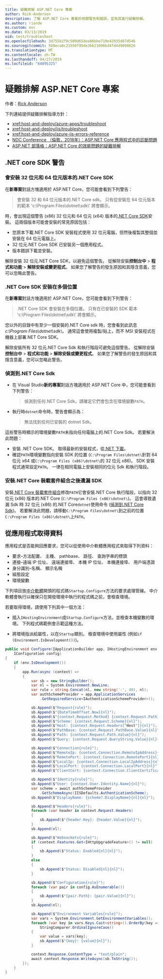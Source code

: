 ```yaml
---
title: 疑難排解 ASP.NET Core 專案
author: Rick-Anderson
description: 了解 ASP.NET Core 專案的相關警告和錯誤，並為其進行疑難排解。
ms.author: riande
ms.custom: mvc
ms.date: 03/13/2019
uid: test/troubleshoot
ms.openlocfilehash: 3d755b2f0c509d65dea86bbe719e42935d87d546
ms.sourcegitcommit: 5b0eca8c21550f95de3bb21096bd4fd4d9098026
ms.translationtype: MT
ms.contentlocale: zh-TW
ms.lasthandoff: 04/27/2019
ms.locfileid: "64895325"
---
```

# <a name="troubleshoot-aspnet-core-projects"></a>疑難排解 ASP.NET Core 專案

作者：[Rick Anderson](https://twitter.com/RickAndMSFT)

下列連結提供疑難排解指導方針：

* <xref:host-and-deploy/azure-apps/troubleshoot>
* <xref:host-and-deploy/iis/troubleshoot>
* <xref:host-and-deploy/azure-iis-errors-reference>
* [NDC Conference （倫敦，2018年）：ASP.NET Core 應用程式中的診斷問題](https://www.youtube.com/watch?v=RYI0DHoIVaA)
* [ASP.NET 部落格：ASP.NET Core 的效能問題的疑難排解](https://blogs.msdn.microsoft.com/webdev/2018/05/23/asp-net-core-performance-improvements/)

## <a name="net-core-sdk-warnings"></a>.NET core SDK 警告

### <a name="both-the-32-bit-and-64-bit-versions-of-the-net-core-sdk-are-installed"></a>會安裝 32 位元和 64 位元版本的.NET Core SDK

在**新專案**對話方塊適用於 ASP.NET Core，您可能會看到下列警告：

> 會安裝 32 和 64 位元版本的.NET Core sdk。 只有從安裝在 64 位元版本的範本 'c:\\Program Files\\dotnet\\sdk\\' 將會顯示。

時，會出現這個警告 (x86) 32 位元和 64 位元 (x64) 版本的[.NET Core SDK](https://www.microsoft.com/net/download/all)安裝。 這兩個版本可能會安裝的常見原因包括：

* 您原本下載.NET Core SDK 安裝程式使用 32 位元電腦，但然後複製其整個並安裝在 64 位元電腦上。
* 32 位元.NET Core SDK 已安裝另一個應用程式。
* 版本錯誤下載並安裝。

解除安裝 32 位元.NET Core SDK，以避免這個警告。 從解除安裝**控制台中** > **程式和功能** > **解除安裝或變更程式**。 如果您了解警告的發生原因和其隱含意義，您可以忽略此警告。

### <a name="the-net-core-sdk-is-installed-in-multiple-locations"></a>.NET Core SDK 安裝在多個位置

在**新專案**對話方塊適用於 ASP.NET Core，您可能會看到下列警告：

> .NET Core SDK 會安裝在多個位置。 只有在已安裝的 SDK 範本 'c:\\Program Files\\dotnet\\sdk\\' 將會顯示。

您以外的目錄中有至少一個安裝的.NET Core sdk 時，您會看到此訊息*c:\\Program Files\\dotnet\\sdk\\*。 通常這會使用複製/貼上，而不 MSI 安裝程式在機器上部署.NET Core SDK。

解除安裝所有 32 位元.NET Core Sdk 和執行階段可避免這個警告。 從解除安裝**控制台中** > **程式和功能** > **解除安裝或變更程式**。 如果您了解警告的發生原因和其隱含意義，您可以忽略此警告。

### <a name="no-net-core-sdks-were-detected"></a>偵測到.NET Core Sdk

* 在 Visual Studio**新的專案**對話方塊適用於 ASP.NET Core 中，您可能會看到下列警告：

  > 偵測到任何.NET Core Sdk，請確定它們會包含在環境變數`PATH`。

* 執行時`dotnet`命令時，警告會顯示為：

  > 無法找到任何已安裝的 dotnet Sdk。

這些警告時顯示的環境變數`PATH`未指向任何電腦上的.NET Core Sdk。 若要解決此問題：

* 安裝 .NET Core SDK。 取得最新的安裝程式，從[.NET 下載](https://dotnet.microsoft.com/download)。
* 確認`PATH`環境變數指向安裝 SDK 的位置 (`C:\Program Files\dotnet\`針對 64 位元 x64 或`C:\Program Files (x86)\dotnet\`的 32 位元 x86)。 SDK 安裝程式通常設定`PATH`。 一律在相同電腦上安裝相同的位元 Sdk 和執行階段。

### <a name="missing-sdk-after-installing-the-net-core-hosting-bundle"></a>安裝.NET Core 裝載套件組合之後遺漏 SDK

安裝[.NET Core 裝載套件組合](xref:host-and-deploy/iis/index#install-the-net-core-hosting-bundle)修改`PATH`它會安裝.NET Core 執行階段，以指向 32 位元 (x86) 版本的.NET Core (`C:\Program Files (x86)\dotnet\`)。 這會導致遺漏 Sdk 時 32 位元 (x86) 的.NET Core`dotnet`使用命令 ([偵測到.NET Core Sdk](#no-net-core-sdks-were-detected))。 若要解決此問題，請移動`C:\Program Files\dotnet\`到之前的位置`C:\Program Files (x86)\dotnet\`上`PATH`。

## <a name="obtain-data-from-an-app"></a>從應用程式取得資料

應用程式是否能夠回應要求，您可以從使用中介軟體應用程式來取得下列資料：

* 要求&ndash;方法配置、 主機、 pathbase、 路徑、 查詢字串的標頭
* 連接&ndash;遠端 IP 位址、 遠端連接埠、 本機 IP 位址、 本機連接埠、 用戶端憑證
* 身分識別&ndash;名稱、 顯示名稱
* 組態設定
* 環境變數

下列項目放[中介軟體](xref:fundamentals/middleware/index#create-a-middleware-pipeline-with-iapplicationbuilder)開頭的程式碼`Startup.Configure`方法的要求處理管線。 中介軟體會執行以確保只在開發環境中執行的程式碼之前，會檢查環境。

若要取得環境，請使用下列其中一個方法：

* 插入`IHostingEnvironment`成`Startup.Configure`方法，並檢查本機變數的環境。 下列程式碼範例會示範這種方法。

* 將環境指派給屬性，以在`Startup`類別。 檢查環境中使用屬性 (例如`if (Environment.IsDevelopment())`)。

```csharp
public void Configure(IApplicationBuilder app, IHostingEnvironment env, 
    IConfiguration config)
{
    if (env.IsDevelopment())
    {
        app.Run(async (context) =>
        {
            var sb = new StringBuilder();
            var nl = System.Environment.NewLine;
            var rule = string.Concat(nl, new string('-', 40), nl);
            var authSchemeProvider = app.ApplicationServices
                .GetRequiredService<IAuthenticationSchemeProvider>();

            sb.Append($"Request{rule}");
            sb.Append($"{DateTimeOffset.Now}{nl}");
            sb.Append($"{context.Request.Method} {context.Request.Path}{nl}");
            sb.Append($"Scheme: {context.Request.Scheme}{nl}");
            sb.Append($"Host: {context.Request.Headers["Host"]}{nl}");
            sb.Append($"PathBase: {context.Request.PathBase.Value}{nl}");
            sb.Append($"Path: {context.Request.Path.Value}{nl}");
            sb.Append($"Query: {context.Request.QueryString.Value}{nl}{nl}");

            sb.Append($"Connection{rule}");
            sb.Append($"RemoteIp: {context.Connection.RemoteIpAddress}{nl}");
            sb.Append($"RemotePort: {context.Connection.RemotePort}{nl}");
            sb.Append($"LocalIp: {context.Connection.LocalIpAddress}{nl}");
            sb.Append($"LocalPort: {context.Connection.LocalPort}{nl}");
            sb.Append($"ClientCert: {context.Connection.ClientCertificate}{nl}{nl}");

            sb.Append($"Identity{rule}");
            sb.Append($"User: {context.User.Identity.Name}{nl}");
            var scheme = await authSchemeProvider
                .GetSchemeAsync(IISDefaults.AuthenticationScheme);
            sb.Append($"DisplayName: {scheme?.DisplayName}{nl}{nl}");

            sb.Append($"Headers{rule}");
            foreach (var header in context.Request.Headers)
            {
                sb.Append($"{header.Key}: {header.Value}{nl}");
            }
            sb.Append(nl);

            sb.Append($"Websockets{rule}");
            if (context.Features.Get<IHttpUpgradeFeature>() != null)
            {
                sb.Append($"Status: Enabled{nl}{nl}");
            }
            else
            {
                sb.Append($"Status: Disabled{nl}{nl}");
            }

            sb.Append($"Configuration{rule}");
            foreach (var pair in config.AsEnumerable())
            {
                sb.Append($"{pair.Path}: {pair.Value}{nl}");
            }
            sb.Append(nl);

            sb.Append($"Environment Variables{rule}");
            var vars = System.Environment.GetEnvironmentVariables();
            foreach (var key in vars.Keys.Cast<string>().OrderBy(key => key, 
                StringComparer.OrdinalIgnoreCase))
            {
                var value = vars[key];
                sb.Append($"{key}: {value}{nl}");
            }

            context.Response.ContentType = "text/plain";
            await context.Response.WriteAsync(sb.ToString());
        });
    }
}
```
